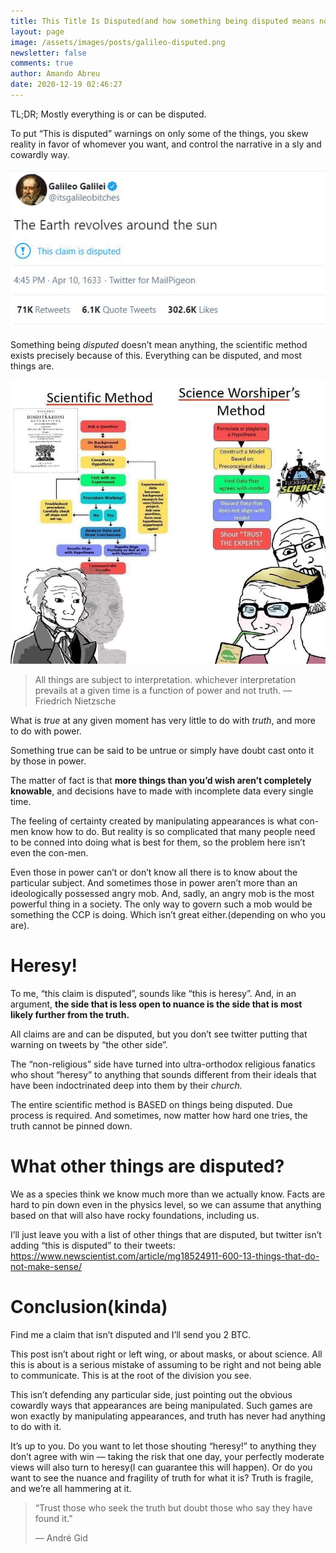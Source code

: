 ```yaml
---
title: This Title Is Disputed(and how something being disputed means nothing)
layout: page
image: /assets/images/posts/galileo-disputed.png
newsletter: false
comments: true
author: Amando Abreu
date: 2020-12-19 02:46:27
---
```

TL;DR; Mostly everything is or can be disputed.

To put “This is disputed” warnings on only some of the things, you skew reality in favor of whomever you want, and control the narrative in a sly and cowardly way.

![](/assets/images/posts/galileo-disputed.png)

Something being *disputed* doesn’t mean anything, the scientific method exists precisely because of this. Everything can be disputed, and most things are.

![](/assets/images/posts/tt7lbat.jpg)

> All things are subject to interpretation. whichever interpretation prevails at a given time is a function of power and not truth. — Friedrich Nietzsche

What is *true* at any given moment has very little to do with *truth*, and more to do with power.

Something true can be said to be untrue or simply have doubt cast onto it by those in power.

The matter of fact is that **more things than you’d wish aren’t completely knowable**, and decisions have to made with incomplete data every single time.

The feeling of certainty created by manipulating appearances is what con-men know how to do. But reality is so complicated that many people need to be conned into doing what is best for them, so the problem here isn’t even the con-men.

Even those in power can’t or don’t know all there is to know about the particular subject. And sometimes those in power aren’t more than an ideologically possessed angry mob. And, sadly, an angry mob is the most powerful thing in a society. The only way to govern such a mob would be something the CCP is doing. Which isn’t great either.(depending on who you are).

# Heresy!

To me, “this claim is disputed”, sounds like “this is heresy”. And, in an argument, **the side that is less open to nuance is the side that is most likely further from the truth.**

All claims are and can be disputed, but you don’t see twitter putting that warning on tweets by “the other side”.

The “non-religious” side have turned into ultra-orthodox religious fanatics who shout “heresy” to anything that sounds different from their ideals that have been indoctrinated deep into them by their *church.*

The entire scientific method is BASED on things being disputed. Due process is required. And sometimes, now matter how hard one tries, the truth cannot be pinned down.

# What other things are disputed?

We as a species think we know much more than we actually know. Facts are hard to pin down even in the physics level, so we can assume that anything based on that will also have rocky foundations, including us.

I’ll just leave you with a list of other things that are disputed, but twitter isn’t adding “this is disputed” to their tweets:\
<https://www.newscientist.com/article/mg18524911-600-13-things-that-do-not-make-sense/>

# Conclusion(kinda)

Find me a claim that isn’t disputed and I’ll send you 2 BTC.

This post isn’t about right or left wing, or about masks, or about science. All this is about is a serious mistake of assuming to be right and not being able to communicate. This is at the root of the division you see.

This isn’t defending any particular side, just pointing out the obvious cowardly ways that appearances are being manipulated. Such games are won exactly by manipulating appearances, and truth has never had anything to do with it.

It’s up to you. Do you want to let those shouting “heresy!” to anything they don’t agree with win — taking the risk that one day, your perfectly moderate views will also turn to heresy(I can guarantee this will happen). Or do you want to see the nuance and fragility of truth for what it is? Truth is fragile, and we’re all hammering at it.

> “Trust those who seek the truth but doubt those who say they have found it.”
>
> ― André Gid